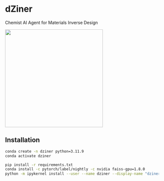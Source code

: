 # dZiner

Chemist AI Agent for Materials Inverse Design

<img src="https://github.com/mehradans92/dZiner/assets/51170839/f3411ff2-5da8-421b-b917-3b01467f3a0d" width="320">




## Installation

```bash
conda create -n dziner python=3.11.9
conda activate dziner

pip install -r requirements.txt
conda install -c pytorch/label/nightly -c nvidia faiss-gpu=1.8.0
python -m ipykernel install --user --name dziner --display-name "dziner"
```
